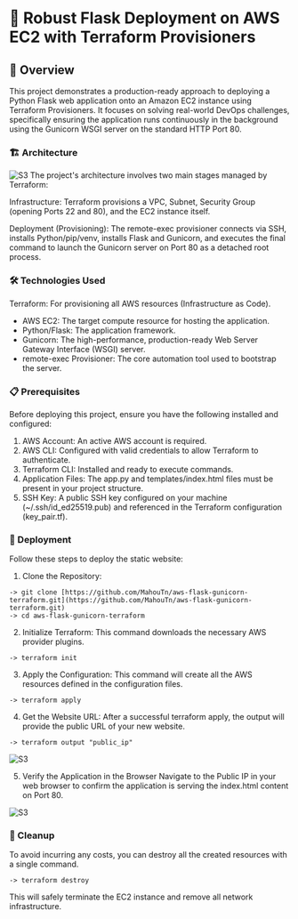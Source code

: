# 🚀 Robust Flask Deployment on AWS EC2 with Terraform Provisioners

## 🚀 Overview
This project demonstrates a production-ready approach to deploying a Python Flask web application onto an Amazon EC2 instance using Terraform Provisioners. It focuses on solving real-world DevOps challenges, specifically ensuring the application runs continuously in the background using the Gunicorn WSGI server on the standard HTTP Port 80.

### 🏗️ Architecture

![S3](https://imgur.com/VM8jnIo)
The project's architecture involves two main stages managed by Terraform:

Infrastructure: Terraform provisions a VPC, Subnet, Security Group (opening Ports 22 and 80), and the EC2 instance itself.

Deployment (Provisioning): The remote-exec provisioner connects via SSH, installs Python/pip/venv, installs Flask and Gunicorn, and executes the final command to launch the Gunicorn server on Port 80 as a detached root process.

### 🛠️ Technologies Used
Terraform: For provisioning all AWS resources (Infrastructure as Code).

* AWS EC2: The target compute resource for hosting the application.
* Python/Flask: The application framework.
* Gunicorn: The high-performance, production-ready Web Server Gateway Interface (WSGI) server.
* remote-exec Provisioner: The core automation tool used to bootstrap the server.

### 📋 Prerequisites
Before deploying this project, ensure you have the following installed and configured:

1. AWS Account: An active AWS account is required.
2. AWS CLI: Configured with valid credentials to allow Terraform to authenticate.
3. Terraform CLI: Installed and ready to execute commands.
4. Application Files: The app.py and templates/index.html files must be present in your project structure.
5. SSH Key: A public SSH key configured on your machine (~/.ssh/id_ed25519.pub) and referenced in the Terraform configuration (key_pair.tf).

### 🚀 Deployment
Follow these steps to deploy the static website:

1. Clone the Repository:
```
-> git clone [https://github.com/MahouTn/aws-flask-gunicorn-terraform.git](https://github.com/MahouTn/aws-flask-gunicorn-terraform.git)
-> cd aws-flask-gunicorn-terraform
```


2. Initialize Terraform:
This command downloads the necessary AWS provider plugins.
```
-> terraform init
```



3. Apply the Configuration:
This command will create all the AWS resources defined in the configuration files.

```
-> terraform apply
```


4. Get the Website URL:
After a successful terraform apply, the output will provide the public URL of your new website.
```
-> terraform output "public_ip"
```

![S3](https://imgur.com/igA6kpy)

5. Verify the Application in the Browser
Navigate to the Public IP in your web browser to confirm the application is serving the index.html content on Port 80.

![S3](https://imgur.com/rI7S8IP)

### 🧹 Cleanup
To avoid incurring any costs, you can destroy all the created resources with a single command.
```
-> terraform destroy
```


This will safely terminate the EC2 instance and remove all network infrastructure.
